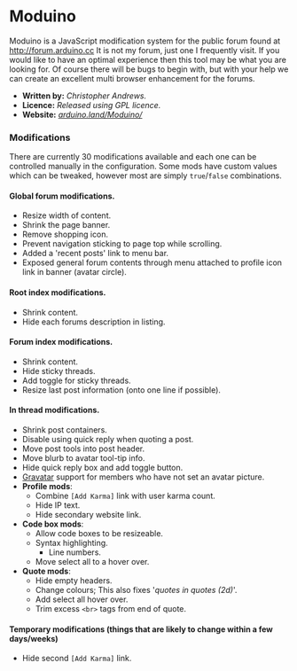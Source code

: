 
# Moduino

Moduino is a JavaScript modification system for the public forum found at http://forum.arduino.cc 
It is not my forum, just one I frequently visit. If you would like to have an optimal experience then this 
tool may be what you are looking for. Of course there will be bugs to begin with, but with your help we can create
an excellent multi browser enhancement for the forums. 

- **Written by:**	*Christopher Andrews.*
- **Licence:** *Released using GPL licence.*
- **Website:** *[arduino.land/Moduino/](http://arduino.land/Moduino/)*

### Modifications

There are currently 30 modifications available and each one can be controlled manually in the configuration.
Some mods have custom values which can be tweaked, however most are simply `true`/`false` combinations.

#### Global forum modifications.

* Resize width of content.
* Shrink the page banner.
* Remove shopping icon.
* Prevent navigation sticking to page top while scrolling.
* Added a 'recent posts' link to menu bar.
* Exposed general forum contents through menu attached to profile icon link in banner (avatar circle).

#### Root index modifications.
* Shrink content.
* Hide each forums description in listing.

#### Forum index modifications.

* Shrink content.
* Hide sticky threads.
* Add toggle for sticky threads.
* Resize last post information (onto one line if possible).

#### In thread modifications.

* Shrink post containers.
* Disable using quick reply when quoting a post.
* Move post tools into post header.
* Move blurb to avatar tool-tip info.
* Hide quick reply box and add toggle button.
* [Gravatar](https://en.gravatar.com/) support for members who have not set an avatar picture.
* **Profile mods**:
	* Combine `[Add Karma]` link with user karma count.
	* Hide IP text.
	* Hide secondary website link.
* **Code box mods**:
	* Allow code boxes to be resizeable.
	* Syntax highlighting.
	    * Line numbers.
	* Move select all to a hover over.
* **Quote mods**:
	* Hide empty headers.
	* Change colours; This also fixes '*quotes in quotes (2d)*'.
	* Add select all hover over.
	* Trim excess `<br>` tags from end of quote.

#### Temporary modifications (things that are likely to change within a few days/weeks)
* Hide second `[Add Karma]` link.